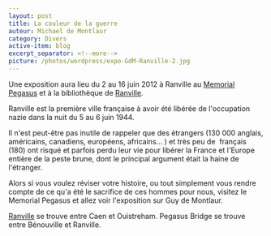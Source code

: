 ```yaml
---
layout: post
title: La couleur de la guerre
auteur: Michael de Montlaur
category: Divers
active-item: blog
excerpt_separator: <!--more-->
picture: /photos/wordpress/expo-GdM-Ranville-2.jpg
---
```

Une exposition aura lieu du 2 au 16 juin 2012 à Ranville au <a href="http://www.memorial-pegasus.org/">Memorial Pegasus</a> et à la bibliothèque de <a href="http://www.ranville.fr/">Ranville</a>.

Ranville est la première ville française à avoir été libérée de l'occupation nazie dans la nuit du 5 au 6 juin 1944.

Il n'est peut-être pas inutile de rappeler que des étrangers (130 000 anglais, américains, canadiens, européens, africains... ) et très peu de  français (180) ont risqué et parfois perdu leur vie pour libérer la France et l'Europe entière de la peste brune, dont le principal argument était la haine de l'étranger.

Alors si vous voulez réviser votre histoire, ou tout simplement vous rendre compte de ce qu'a été le sacrifice de ces hommes pour nous, visitez le Memorial Pegasus et allez voir l'exposition sur Guy de Montlaur.

<a href="http://maps.google.fr/maps?hl=fr&amp;q=Ranville,+Calvados&amp;um=1&amp;ie=UTF-8&amp;hq=&amp;hnear=0x480a65d8db992393:0xbcfba6b05a30b611,Ranville&amp;gl=fr&amp;ei=TkSgT7qdJfDP4QTU4Li4Aw&amp;sa=X&amp;oi=geocode_result&amp;ct=title&amp;resnum=2&amp;ved=0CC8Q8gEwAQ">Ranville</a> se trouve entre Caen et Ouistreham. Pegasus Bridge se trouve entre Bénouville et Ranville.
